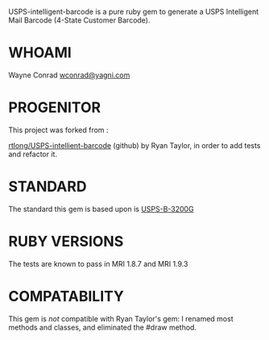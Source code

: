 USPS-intelligent-barcode is a pure ruby gem to generate a USPS
Intelligent Mail Barcode (4-State Customer Barcode).

# WHOAMI

Wayne Conrad <wconrad@yagni.com>

# PROGENITOR

This project was forked from :

[rtlong/USPS-intellient-barcode](https://github.com/rtlong/USPS-intelligent-barcode)
(github) by Ryan Taylor, in order to add tests and refactor it.

# STANDARD

The standard this gem is based upon is
[USPS-B-3200G](https://ribbs.usps.gov/intelligentmail_mailpieces/documents/tech_guides/SPUSPSG.pdf)

# RUBY VERSIONS

The tests are known to pass in MRI 1.8.7 and MRI 1.9.3

# COMPATABILITY

This gem is _not_ compatible with Ryan Taylor's gem: I renamed most
methods and classes, and eliminated the #draw method.
